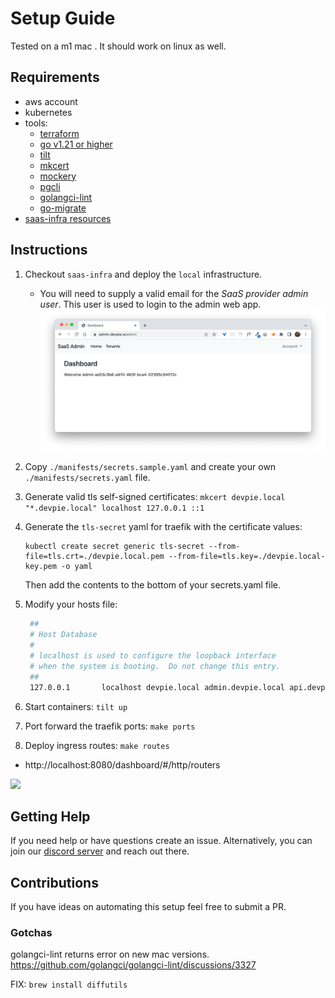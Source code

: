 # Setup Guide

Tested on a m1 mac . It should work on linux as well.

## Requirements

- aws account
- kubernetes
- tools:
  - [terraform](https://www.terraform.io/)
  - [go v1.21 or higher](https://go.dev/doc/install)
  - [tilt](https://tilt.dev/)
  - [mkcert](https://github.com/FiloSottile/mkcert)
  - [mockery](https://github.com/vektra/mockery)
  - [pgcli](https://www.pgcli.com/)
  - [golangci-lint](https://github.com/golangci/golangci-lint)
  - [go-migrate](https://github.com/golang-migrate/migrate)
- [saas-infra resources](https://github.com/devpies/saas-infra/tree/main/local/saas)

## Instructions 

1. Checkout `saas-infra` and deploy the `local` infrastructure.
   - You will need to supply a valid email for the _SaaS provider admin user_. This user is used to
   login to the admin web app.
   ![](img/admin-webapp.png)
2. Copy `./manifests/secrets.sample.yaml` and create your own `./manifests/secrets.yaml` file.
3. Generate valid tls self-signed certificates: `mkcert devpie.local "*.devpie.local" localhost 127.0.0.1 ::1`
4. Generate the `tls-secret` yaml for traefik with the certificate values: 
   ```
   kubectl create secret generic tls-secret --from-file=tls.crt=./devpie.local.pem --from-file=tls.key=./devpie.local-key.pem -o yaml 
   ```
   Then add the contents to the bottom of your secrets.yaml file.
5. Modify your hosts file:
   ```bash
    ##
    # Host Database
    #
    # localhost is used to configure the loopback interface
    # when the system is booting.  Do not change this entry.
    ##
    127.0.0.1       localhost devpie.local admin.devpie.local api.devpie.local 
    ```
   
6. Start containers: `tilt up`

7. Port forward the traefik ports: `make ports`
8. Deploy ingress routes: `make routes`
- http://localhost:8080/dashboard/#/http/routers

![](img/traefik.png) 

## Getting Help
If you need help or have questions create an issue. Alternatively, you can join our [discord server](https://discord.gg/MeKKvHBKQG) 
and reach out there.

## Contributions
If you have ideas on automating this setup feel free to submit a PR. 

### Gotchas
golangci-lint returns error on new mac versions.
https://github.com/golangci/golangci-lint/discussions/3327

FIX: `brew install diffutils`